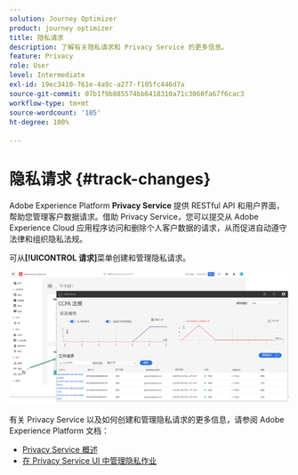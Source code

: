 ```yaml
---
solution: Journey Optimizer
product: journey optimizer
title: 隐私请求
description: 了解有关隐私请求和 Privacy Service 的更多信息。
feature: Privacy
role: User
level: Intermediate
exl-id: 19ec3410-761e-4a9c-a277-f105fc446d7a
source-git-commit: 07b1f9b885574bb6418310a71c3060fa67f6cac3
workflow-type: tm+mt
source-wordcount: '105'
ht-degree: 100%

---
```


# 隐私请求 {#track-changes}

Adobe Experience Platform **Privacy Service** 提供 RESTful API 和用户界面，帮助您管理客户数据请求。借助 Privacy Service，您可以提交从 Adobe Experience Cloud 应用程序访问和删除个人客户数据的请求，从而促进自动遵守法律和组织隐私法规。

可从&#x200B;**[!UICONTROL 请求]**&#x200B;菜单创建和管理隐私请求。

![](assets/requests.png)

有关 Privacy Service 以及如何创建和管理隐私请求的更多信息，请参阅 Adobe Experience Platform 文档：

* [Privacy Service 概述](https://experienceleague.adobe.com/docs/experience-platform/privacy/home.html?lang=zh-Hans)
* [在 Privacy Service UI 中管理隐私作业](https://experienceleague.adobe.com/docs/experience-platform/privacy/ui/user-guide.html?lang=zh-Hans)
